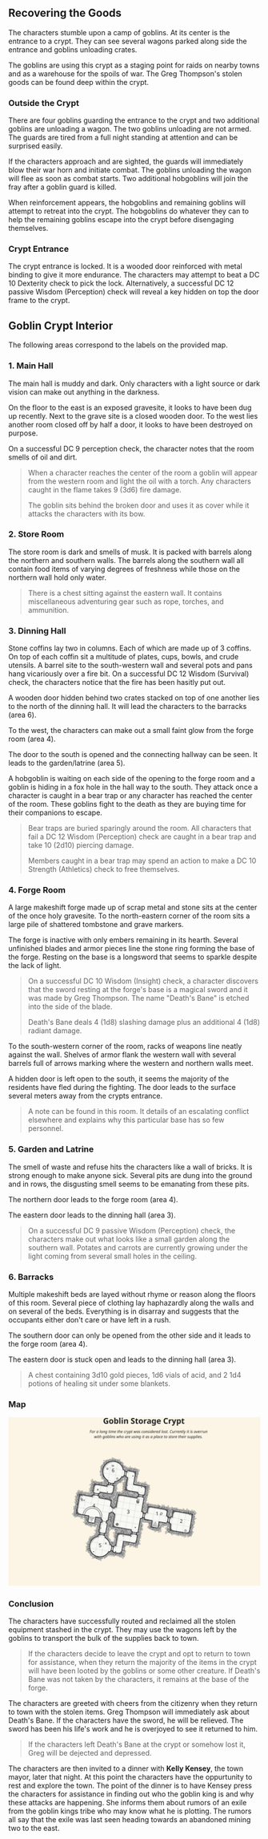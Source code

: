 ## Recovering the Goods
The characters stumble upon a camp of goblins. At its center is the entrance to a crypt. They can see several wagons parked along side the entrance and goblins unloading crates.

The goblins are using this crypt as a staging point for raids on nearby towns and as a warehouse for the spoils of war. The Greg Thompson's stolen goods can be found deep within the crypt.

### Outside the Crypt
There are four goblins guarding the entrance to the crypt and two additional goblins are unloading a wagon. The two goblins unloading are not armed. The guards are tired from a full night standing at attention and can be surprised easily.

If the characters approach and are sighted, the guards will immediately blow their war horn and initiate combat. The goblins unloading the wagon will flee as soon as combat starts. Two additional hobgoblins will join the fray after a goblin guard is killed. 

When reinforcement appears, the hobgoblins and remaining goblins will attempt to retreat into the crypt. The hobgoblins do whatever they can to help the remaining goblins escape into the crypt before disengaging themselves.

### Crypt Entrance
The crypt entrance is locked. It is a wooded door reinforced with metal binding to give it more endurance. The characters may attempt to beat a DC 10 Dexterity check to pick the lock. Alternatively, a successful DC 12 passive Wisdom (Perception) check will reveal a key hidden on top the door frame to the crypt.

## Goblin Crypt Interior
The following areas correspond to the labels on the provided map.

### 1. Main Hall
The main hall is muddy and dark. Only characters with a light source or dark vision can make out anything in the darkness.

On the floor to the east is an exposed gravesite, it looks to have been dug up recently. Next to the grave site is a closed wooden door. To the west lies another room closed off by half a door, it looks to have been destroyed on purpose.

On a successful DC 9 perception check, the character notes that the room smells of oil and dirt.

>When a character reaches the center of the room a goblin will appear from the western room and light the oil with a torch. Any characters caught in the flame takes 9 (3d6) fire damage.
>
>The goblin sits behind the broken door and uses it as cover while it attacks the characters with its bow.

### 2. Store Room
The store room is dark and smells of musk. It is packed with barrels along the northern and southern walls. The barrels along the southern wall all contain food items of varying degrees of freshness while those on the northern wall hold only water.

>There is a chest sitting against the eastern wall. It contains miscellaneous adventuring gear such as rope, torches, and ammunition.

### 3. Dinning Hall
Stone coffins lay two in columns. Each of which are made up of 3 coffins. On top of each coffin sit a multitude of plates, cups, bowls, and crude utensils. A barrel site to the south-western wall and several pots and pans hang vicariously over a fire bit. On a successful DC 12 Wisdom (Survival) check, the characters notice that the fire has been hasitly put out.

A wooden door hidden behind two crates stacked on top of one another lies to the north of the dinning hall. It will lead the characters to the barracks (area 6).

To the west, the characters can make out a small faint glow from the forge room (area 4).

The door to the south is opened and the connecting hallway can be seen. It leads to the garden/latrine (area 5).

A hobgoblin is waiting on each side of the opening to the forge room and a goblin is hiding in a fox hole in the hall way to the south. They attack once a character is caught in a bear trap or any character has reached the center of the room. These goblins fight to the death as they are buying time for their companions to escape.

>Bear traps are buried sparingly around the room. All characters that fail a DC 12 Wisdom (Perception) check are caught in a bear trap and take 10 (2d10) piercing damage.
>
>Members caught in a bear trap may spend an action to make a DC 10 Strength (Athletics) check to free themselves.

### 4. Forge Room
A large makeshift forge made up of scrap metal and stone sits at the center of the once holy gravesite. To the north-eastern corner of the room sits a large pile of shattered tombstone and grave markers.

The forge is inactive with only embers remaining in its hearth. Several unfinished blades and armor pieces line the stone ring forming the base of the forge. Resting on the base is a longsword that seems to sparkle despite the lack of light.

>On a successful DC 10 Wisdom (Insight) check, a character discovers that the sword resting at the forge's base is a magical sword and it was made by Greg Thompson. The name "Death's Bane" is etched into the side of the blade.
>
> Death's Bane deals 4 (1d8) slashing damage plus an additional 4 (1d8) radiant damage.

To the south-western corner of the room, racks of weapons line neatly against the wall. Shelves of armor flank the western wall with several barrels full of arrows marking where the western and northern walls meet.

A hidden door is left open to the south, it seems the majority of the residents have fled during the fighting. The door leads to the surface several meters away from the crypts entrance.

>A note can be found in this room. It details of an escalating conflict elsewhere and explains why this particular base has so few personnel.

### 5. Garden and Latrine
The smell of waste and refuse hits the characters like a wall of bricks. It is strong enough to make anyone sick. Several pits are dung into the ground and in rows, the disgusting smell seems to be emanating from these pits.

The northern door leads to the forge room (area 4).

The eastern door leads to the dinning hall (area 3).

>On a successful DC 9 passive Wisdom (Perception) check, the characters make out what looks like a small garden along the southern wall. Potates and carrots are currently growing under the light coming from several small holes in the ceiling.

### 6. Barracks
Multiple makeshift beds are layed without rhyme or reason along the floors of this room. Several piece of clothing lay haphazardly along the walls and on several of the beds. Everything is in disarray and suggests that the occupants either don't care or have left in a rush.

The southern door can only be opened from the other side and it leads to the forge room (area 4).

The eastern door is stuck open and leads to the dinning hall (area 3).

>A chest containing 3d10 gold pieces, 1d6 vials of acid, and 2 1d4 potions of healing sit under some blankets.

### Map
![Goblin Storage Crypt Map](./maps/map-goblin-storage-crypt.svg)

### Conclusion
The characters have successfully routed and reclaimed all the stolen equipment stashed in the crypt. They may use the wagons left by the goblins to transport the bulk of the supplies back to town.

>If the characters decide to leave the crypt and opt to return to town for assistance, when they return the majority of the items in the crypt will have been looted by the goblins or some other creature.
>If Death's Bane was not taken by the characters, it remains at the base of the forge.

The characters are greeted with cheers from the citizenry when they return to town with the stolen items. Greg Thompson will immediately ask about Death's Bane. If the characters have the sword, he will be relieved. The sword has been his life's work and he is overjoyed to see it returned to him.

>If the characters left Death's Bane at the crypt or somehow lost it, Greg will be dejected and depressed.

The characters are then invited to a dinner with **Kelly Kensey**, the town mayor, later that night. At this point the characters have the oppurtunity to rest and explore the town. The point of the dinner is to have Kensey press the characters for assistance in finding out who the goblin king is and why these attacks are happening. She informs them about rumors of an exile from the goblin kings tribe who may know what he is plotting. The rumors all say that the exile was last seen heading towards an abandoned mining two to the east.